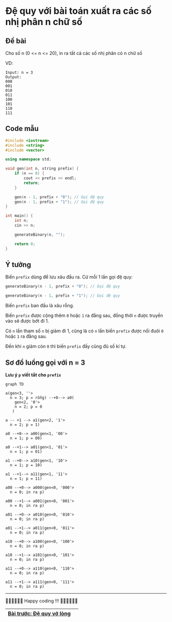 # Đệ quy với bài toán xuất ra các số nhị phân n chữ số

## Đề bài

Cho số n (0 <= n <= 20), in ra tất cả các số nhị phân có n chữ số

VD:

```
Input: n = 3
Output:
000
001
010
011
100
101
110
111
```

## Code mẫu

```cpp
#include <iostream>
#include <string>
#include <vector>

using namespace std;

void gen(int n, string prefix) {
    if (n == 0) {
        cout << prefix << endl;
        return;
    }

    gen(n - 1, prefix + "0"); // Gọi đệ quy
    gen(n - 1, prefix + "1"); // Gọi đệ quy
}

int main() {
    int n;
    cin >> n;

    generateBinary(n, "");

    return 0;
}
```

## Ý tưởng

Biến `prefix` dùng để lưu xâu đầu ra. Cứ mỗi 1 lần gọi đệ quy:

```cpp
generateBinary(n - 1, prefix + "0"); // Gọi đệ quy
```

```cpp
generateBinary(n - 1, prefix + "1"); // Gọi đệ quy
```

Biến `prefix` ban đầu là xâu rỗng.

Biến `prefix` được cộng thêm `0` hoặc `1` ra đằng sau, đồng thời `n` được truyền vào sẽ được bớt đi 1.

Có `n` lần tham số `n` bị giảm đi 1, cũng là có `n` lần biến `prefix` được nối đuôi `0` hoặc `1` ra đằng sau.

Đến khi `n` giảm còn `0` thì biến `prefix` đấy cũng đủ số kí tự.

## Sơ đồ luồng gọi với n = 3

**Lưu ý `p` viết tắt cho `prefix`**

```mermaid
graph TD

a(gen<3, ''>
  n = 3; p = rỗng) --+0--> a0(
    gen<2, '0'>
    n = 2; p = 0
   ) 

a -- +1 --> a1(gen<2, '1'>
  n = 2; p = 1)

a0 --+0--> a00(gen<1, '00'>
  n = 1; p = 00)

a0 --+1--> a01(gen<1, '01'>
  n = 1; p = 01)

a1 --+0--> a10(gen<1, '10'>
  n = 1; p = 10)

a1 --+1--> a11(gen<1, '11'>
  n = 1; p = 11)

a00 --+0--> a000(gen<0, '000'>
  n = 0; in ra p)

a00 --+1--> a001(gen<0, '001'>
  n = 0; in ra p)

a01 --+0--> a010(gen<0, '010'>
  n = 0; in ra p)

a01 --+1--> a011(gen<0, '011'>
  n = 0; in ra p)

a10 --+0--> a100(gen<0, '100'>
  n = 0; in ra p)

a10 --+1--> a101(gen<0, '101'>
  n = 0; in ra p)

a11 --+0--> a110(gen<0, '110'>
  n = 0; in ra p)

a11 --+1--> a111(gen<0, '111'>
  n = 0; in ra p)

```

---

🧑‍💻🧑‍💻🧑‍💻 Happy coding !!! 🧑‍💻🧑‍💻🧑‍💻

| [Bài trước: Đệ quy vỡ lòng](part6.md) |     |
| ------------------------------------- | --- |
